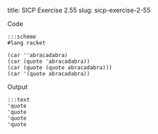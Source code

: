 title: SICP Exercise 2.55
slug: sicp-exercise-2-55

Code
```
:::scheme
#lang racket

(car ''abracadabra)
(car (quote 'abracadabra))
(car (quote (quote abracadabra)))
(car '(quote abracadabra))
```

Output
```
:::text
'quote
'quote
'quote
'quote
```
